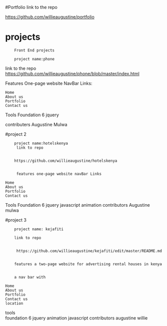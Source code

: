
#Portfolio
link to the repo

https://github.com/willieaugustine/portfolio

# projects 

        Front End projects
        
        project name:phone
link to the repo
https://github.com/willieaugustine/phone/blob/master/index.html

Features One-page website NavBar Links:

    Home
    About us
    Portfolio
    Contact us

Tools Foundation 6 jquery

contributers
Augustine Mulwa
  
  #project 2 
  
        project name:hotelskenya
         link to repo
         
         
        https://github.com/willieaugustine/hotelskenya
        
        
         features one-page website navBar Links
  
    Home
    About us
    Portfolio
    Contact us

  Tools Foundation 6 jquery
        javascript
        animation
  contributors
  Augustine mulwa
  
  
  #project 3
  
  
        project name: kejafiti
        
        link to repo
        
        
         https://github.com/willieaugustine/kejafiti/edit/master/README.md
         
         
        features a two-page website for advertising rental houses in kenya
        
        
        a nav bar with 
 
    Home
    About us
    Portfolio
    Contact us
    location
  tools         
        foundation 6 jquery
        animation
        javascript
      contributors
        augustine willie
  
  
